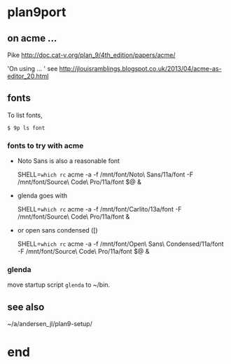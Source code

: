 # plan9port

## on acme ...

Pike http://doc.cat-v.org/plan_9/4th_edition/papers/acme/


'On using ... ' see http://jlouisramblings.blogspot.co.uk/2013/04/acme-as-editor_20.html

## fonts

To list fonts,

    $ 9p ls font

### fonts to try with acme

 - Noto Sans is also a reasonable font

    SHELL=`which rc` acme -a -f /mnt/font/Noto\ Sans/11a/font -F /mnt/font/Source\ Code\ Pro/11a/font $@ &

 - glenda goes with 

    SHELL=`which rc` acme -a -f /mnt/font/Carlito/13a/font -F /mnt/font/Source\ Code\ Pro/11a/font &

 - or open sans condensed ([)

    SHELL=`which rc` acme -a -f /mnt/font/Open\ Sans\ Condensed/11a/font -F /mnt/font/Source\ Code\ Pro/11a/font $@ &

### glenda

move startup script `glenda` to ~/bin.

## see also

 ~/a/andersen_jl/plan9-setup/





# end

